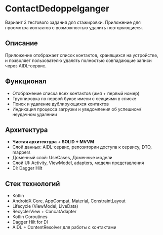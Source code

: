# ContactDedoppelganger
Вариант 3 тестового задания для стажировки. Приложение для просмотра контактов с возможностью удалить повторяющиеся.

## Описание
Приложение отображает список контактов, хранящихся на устройстве, и позволяет пользователю удалять полностью совпадающие записи через AIDL-сервис.

## Функционал
- Отображение списка всех контактов (имя + первый номер)
- Группировка по первой букве имени с секциями в списке
- Поиск и удаление дублирующихся контактов
- Индикация процесса загрузки и уведомления об успешном/неудачном удалении

## Архитектура
- **Чистая архитектура + SOLID + MVVM**
- Слой данных: AIDL-сервис, репозитории доступа к сервису, DTO, mappers
- Доменный слой: UseCases, Доменные модели
- Слой UI: Activity, ViewModel, adapters, модели представления
- DI: Dagger Hilt

## Стек технологий
- Kotlin
- AndroidX Core, AppCompat, Material, ConstraintLayout
- Lifecycle (ViewModel, LiveData)
- RecyclerView + ConcatAdapter
- Kotlin Coroutines
- Dagger Hilt for DI
- AIDL + ContentResolver для работы с контактами
